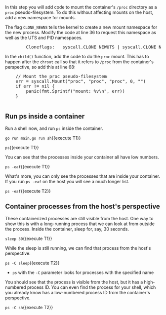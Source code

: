 In this step you will add code to mount the container's `/proc` directory as a `proc` pseudo-filesystem. To do this without affecting mounts on the host, add a new namespace for mounts.

The flag `CLONE_NEWNS` tells the kernel to create a new mount namespace for the new process. Modify the code at line 36 to request this namespace as well as the UTS and PID namespaces.

<pre class="file" data-target="clipboard">
		Cloneflags:   syscall.CLONE_NEWUTS | syscall.CLONE_NEWPID | syscall.CLONE_NEWNS,
</pre>

In the `child()` function, add the code to do the `proc` mount. This has to happen after the `chroot` call so that it refers to `/proc` from the container's perspective, so add this at line 68:

<pre class="file" data-target="clipboard">
    // Mount the proc pseudo-filesystem
    err = syscall.Mount("proc", "proc", "proc", 0, "")
    if err != nil {
        panic(fmt.Sprintf("mount: %v\n", err))
    }

</pre>

## Run ps inside a container

Run a shell now, and run `ps` inside the container. 

`go run main.go run sh`{{execute T1}}

`ps`{{execute T1}}

You can see that the processes inside your container all have low numbers.

`ps -eaf`{{execute T1}}

What's more, you can only see the processes that are inside your container. If you run `ps -eaf` on the host you will see a much longer list.

`ps -eaf`{{execute T2}}

## Container processes from the host's perspective

These containerized processes are still visible from the host. One way to show this is with a long-running process that we can look at from outside the process. Inside the container, sleep for, say, 30 seconds.

`sleep 30`{{execute T1}}

While the sleep is still running, we can find that process from the host's perspective:

`ps -C sleep`{{execute T2}}

* `ps` with the `-C` parameter looks for processes with the specified name

You should see that the process is visible from the host, but it has a high-numbered process ID. You can even find the process for your shell, which you already know has a low-numbered process ID from the container's perspective. 

`ps -C sh`{{execute T2}}





